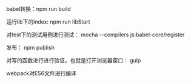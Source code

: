 babel转换：npm run build

运行lib下的index: npm run libStart

对test下的测试用例进行测试：
mocha --compilers js:babel-core/register

发布：
npm publish

对写的函数进行进行验证，也就是打开浏览器窗口：
gulp

webpack对ES6文件进行编译